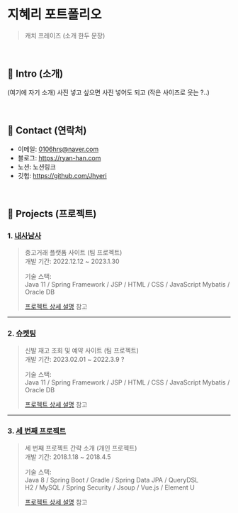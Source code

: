 # 지혜리 포트폴리오
> 캐치 프레이즈 (소개 한두 문장)

</br>

## :pushpin: Intro (소개)
(여기에 자기 소개)
사진 넣고 싶으면 사진 넣어도 되고 (작은 사이즈로 웃는 ?..)

</br>

## :pushpin: Contact (연락처)
- 이메일: 0106hrs@naver.com
- 블로그: https://ryan-han.com
- 노션: 노션링크
- 깃헙: https://github.com/Jhyeri

</br>

## :pushpin: Projects (프로젝트)
### 1. [내사남사](링크추가예정)
> 중고거래 플랫폼 사이트 (팀 프로젝트)  
>개발 기간: 2022.12.12 ~ 2023.1.30
>  
>기술 스택:  
>Java 11 / Spring Framework / JSP / HTML / CSS / JavaScript
>Mybatis / Oracle DB
>  
>[프로젝트 상세 설명](링크첨부) 참고

---

### 2. [슈켓팅](랑크추가예정)
> 신발 재고 조회 및 예약 사이트 (팀 프로젝트)  
>개발 기간: 2023.02.01 ~ 2022.3.9 ?  
>  
>기술 스택:  
>Java 11 / Spring Framework / JSP / HTML / CSS / JavaScript
>Mybatis / Oracle DB
>  
>[프로젝트 상세 설명](링크첨부) 참고

---

### 3. [세 번째 프로젝트]()
>세 번째 프로젝트 간략 소개  (개인 프로젝트)  
>개발 기간: 2018.1.18 ~ 2018.4.5  
>  
>기술 스택:  
>Java 8 / Spring Boot / Gradle / Spring Data JPA / QueryDSL  
>H2 / MySQL / Spring Security / Jsoup / Vue.js / Element U  
>  
>[프로젝트 상세 설명](https://github.com/Integerous/goQuality) 참고
